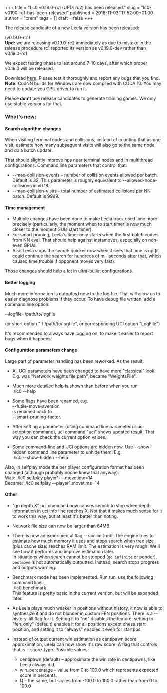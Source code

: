 +++
title = "Lc0 v0.19.0-rc1 (UPD: rc2) has been released."
slug = "lc0-v0190-rc1-has-been-released"
published = 2018-11-03T17:52:00+01:00
author = "crem"
tags = []
draft = false
+++

The release candidate of a new Leela version has been released:

(v0.19.0-rc1)  
 **Upd:** we are releasing v0.19.0-rc2 immediately as due to mistake in the
release procedure rc1 reported its version as v0.19.0-dev rather than
v0.19.0-rc1

We expect testing phase to last around 7-10 days, after which proper v0.19.0
will be released.

Download
[here](https://github.com/LeelaChessZero/lc0/releases/tag/v0.19.0-rc2). Please
test it thoroughly and report any bugs that you find.  
 **Note:** CudNN builds for Windows are now compiled with CUDA 10. You may
need to update you GPU driver to run it.

Please **don't** use release candidates to generate training games. We only
use stable versions for that.

### What's new:

#### Search algorithm changes

When visiting terminal nodes and collisions, instead of counting that as one
visit, estimate how many subsequent visits will also go to the same node, and
do a batch update.

That should slightly improve nps near terminal nodes and in multithread
configurations. Command line parameters that control that:

  * \--max-collision-events – number of collision events allowed per batch. 
Default is 32. This parameter is roughly equivalent to 
\--allowed-node-collisions in v0.18.
  * \--max-collision-visits – total number of estimated collisions per NN 
batch. Default is 9999.

#### Time management

  * Multiple changes have been done to make Leela track used time more 
precisely (particularly, the moment when to start timer is now much closer to 
the moment GUIs start timer).
  * For smart pruning, Leela's timer only starts when the first batch comes 
from NN eval. That should help against instamoves, especially on non-even GPUs.
  * Also Leela stops the search quicker now when it sees that time is up (it 
could continue the search for hundreds of milliseconds after that, which caused 
time trouble if opponent moves very fast).

Those changes should help a lot in ultra-bullet configurations.

#### Better logging

Much more information is outputted now to the log file. That will allow us to
easier diagnose problems if they occur. To have debug file written, add a
command line option:

\--logfile=/path/to/logfile

(or short option "-l /path/to/logfile", or corresponding UCI option "LogFile")

It's recommended to always have logging on, to make it easier to report bugs
when it happens.

#### Configuration parameters change

Large part of parameter handling has been reworked. As the result:

  * All UCI parameters have been changed to have more "classical" look.  
E.g. was "Network weights file path", became "WeightsFile".

  * Much more detailed help is shown than before when you run  
./lc0 --help

  * Some flags have been renamed, e.g.  
\--futile-move-aversion  
is renamed back to  
\--smart-pruning-factor.

  * After setting a parameter (using command line parameter or uci setoption 
command), uci command "uci" shows updated result. That way you can check the 
current option values.
  * Some command-line and UCI options are hidden now. Use \--show-hidden 
command line parameter to unhide them. E.g.  
./lc0 --show-hidden --help

Also, in selfplay mode the per player configuration format has been changed
(although probably noone knew that anyway):  
Was: ./lc0 selfplay player1: --movetime=14  
Became: ./lc0 selfplay --player1.movetime=14

#### Other

  * "go depth X" uci command now causes search to stop when depth information 
in uci info line reaches X. Not that it makes much sense for it to work this 
way, but at least it's better than noting.
  * Network file size can now be larger than 64MB.
  * There is now an experimental flag \--ramlimit-mb. The engine tries to 
estimate how much memory it uses and stops search when tree size (plus cache 
size) reaches RAM limit. The estimation is very rough. We'll see how it 
performs and improve estimation later.  
In situations when search cannot be stopped (`go infinite` or ponder),
`bestmove` is not automatically outputted. Instead, search stops progress and
outputs warning.

  * Benchmark mode has been implemented. Run run, use the following command 
line:  
./lc0 benchmark  
This feature is pretty basic in the current version, but will be expanded
later.

  * As Leela plays much weaker in positions without history, it now is able to 
synthesize it and do not blunder in custom FEN positions. There is a 
\--history-fill flag for it. Setting it to "no" disables the feature, setting 
to "fen_only" (default) enables it for all positions except chess start 
position, and setting it to "always" enables it even for startpos.
  * Instead of output current win estimation as centipawn score approximation, 
Leela can how show it's raw score. A flag that controls that is \--score-type. 
Possible values:
    * centipawn (default) – approximate the win rate in centipawns, like 
Leela always did.
    * win_percentage – value from 0 to 100.0 which represents expected score 
in percents.
    * Q – the same, but scales from -100.0 to 100.0 rather than from 0 to 
100.0
